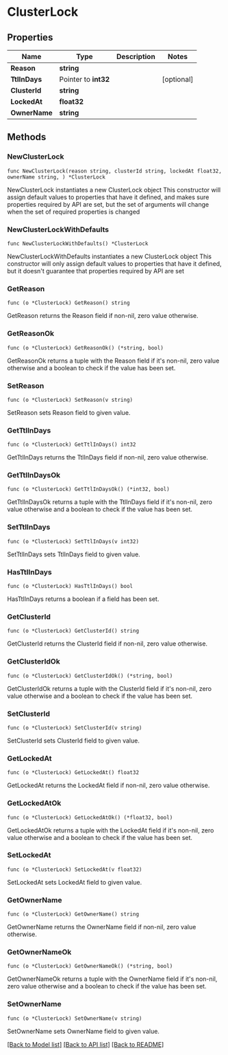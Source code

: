 # ClusterLock

## Properties

Name | Type | Description | Notes
------------ | ------------- | ------------- | -------------
**Reason** | **string** |  | 
**TtlInDays** | Pointer to **int32** |  | [optional] 
**ClusterId** | **string** |  | 
**LockedAt** | **float32** |  | 
**OwnerName** | **string** |  | 

## Methods

### NewClusterLock

`func NewClusterLock(reason string, clusterId string, lockedAt float32, ownerName string, ) *ClusterLock`

NewClusterLock instantiates a new ClusterLock object
This constructor will assign default values to properties that have it defined,
and makes sure properties required by API are set, but the set of arguments
will change when the set of required properties is changed

### NewClusterLockWithDefaults

`func NewClusterLockWithDefaults() *ClusterLock`

NewClusterLockWithDefaults instantiates a new ClusterLock object
This constructor will only assign default values to properties that have it defined,
but it doesn't guarantee that properties required by API are set

### GetReason

`func (o *ClusterLock) GetReason() string`

GetReason returns the Reason field if non-nil, zero value otherwise.

### GetReasonOk

`func (o *ClusterLock) GetReasonOk() (*string, bool)`

GetReasonOk returns a tuple with the Reason field if it's non-nil, zero value otherwise
and a boolean to check if the value has been set.

### SetReason

`func (o *ClusterLock) SetReason(v string)`

SetReason sets Reason field to given value.


### GetTtlInDays

`func (o *ClusterLock) GetTtlInDays() int32`

GetTtlInDays returns the TtlInDays field if non-nil, zero value otherwise.

### GetTtlInDaysOk

`func (o *ClusterLock) GetTtlInDaysOk() (*int32, bool)`

GetTtlInDaysOk returns a tuple with the TtlInDays field if it's non-nil, zero value otherwise
and a boolean to check if the value has been set.

### SetTtlInDays

`func (o *ClusterLock) SetTtlInDays(v int32)`

SetTtlInDays sets TtlInDays field to given value.

### HasTtlInDays

`func (o *ClusterLock) HasTtlInDays() bool`

HasTtlInDays returns a boolean if a field has been set.

### GetClusterId

`func (o *ClusterLock) GetClusterId() string`

GetClusterId returns the ClusterId field if non-nil, zero value otherwise.

### GetClusterIdOk

`func (o *ClusterLock) GetClusterIdOk() (*string, bool)`

GetClusterIdOk returns a tuple with the ClusterId field if it's non-nil, zero value otherwise
and a boolean to check if the value has been set.

### SetClusterId

`func (o *ClusterLock) SetClusterId(v string)`

SetClusterId sets ClusterId field to given value.


### GetLockedAt

`func (o *ClusterLock) GetLockedAt() float32`

GetLockedAt returns the LockedAt field if non-nil, zero value otherwise.

### GetLockedAtOk

`func (o *ClusterLock) GetLockedAtOk() (*float32, bool)`

GetLockedAtOk returns a tuple with the LockedAt field if it's non-nil, zero value otherwise
and a boolean to check if the value has been set.

### SetLockedAt

`func (o *ClusterLock) SetLockedAt(v float32)`

SetLockedAt sets LockedAt field to given value.


### GetOwnerName

`func (o *ClusterLock) GetOwnerName() string`

GetOwnerName returns the OwnerName field if non-nil, zero value otherwise.

### GetOwnerNameOk

`func (o *ClusterLock) GetOwnerNameOk() (*string, bool)`

GetOwnerNameOk returns a tuple with the OwnerName field if it's non-nil, zero value otherwise
and a boolean to check if the value has been set.

### SetOwnerName

`func (o *ClusterLock) SetOwnerName(v string)`

SetOwnerName sets OwnerName field to given value.



[[Back to Model list]](../README.md#documentation-for-models) [[Back to API list]](../README.md#documentation-for-api-endpoints) [[Back to README]](../README.md)


